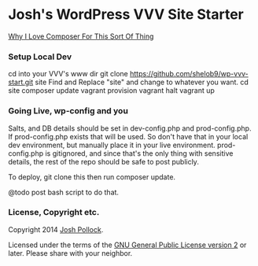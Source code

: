 Josh's WordPress VVV Site Starter
================================

[Why I Love Composer For This Sort Of Thing](http://joshpress.net/blog/using-composer-increase-wordpress-development-powers/)


### Setup Local Dev
cd into your VVV's www dir
git clone https://github.com/shelob9/wp-vvv-start.git site
Find and Replace "site" and change to whatever you want.
cd site
composer update
vagrant provision
vagrant halt
vagrant up

### Going Live, wp-config and you
Salts, and DB details should be set in dev-config.php and prod-config.php. If prod-config.php exists that will be used. So don't have that in your local dev environment, but manually place it in your live environment. prod-config.php is gitignored, and since that's the only thing with sensitive details, the rest of the repo should be safe to post publicly.

To deploy, git clone this then run composer update.

@todo post bash script to do that.

### License, Copyright etc.
Copyright 2014 [Josh Pollock](http://JoshPress.net).

Licensed under the terms of the [GNU General Public License version 2](http://www.gnu.org/licenses/gpl-2.0.html) or later. Please share with your neighbor.


